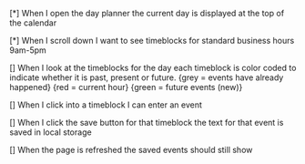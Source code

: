 [*] When I open the day planner the current day is displayed at the top of the calendar

[*] When I scroll down I want to see timeblocks for standard business hours 9am-5pm

[] When I look at the timeblocks for the day each timeblock is color coded to indicate whether it is past, present or future.
{grey = events have already happened}
{red = current hour}
{green = future events (new)}

[] When I click into a timeblock I can enter an event

[] When I click the save button for that timeblock the text for that event is saved in local storage

[] When the page is refreshed the saved events should still show

